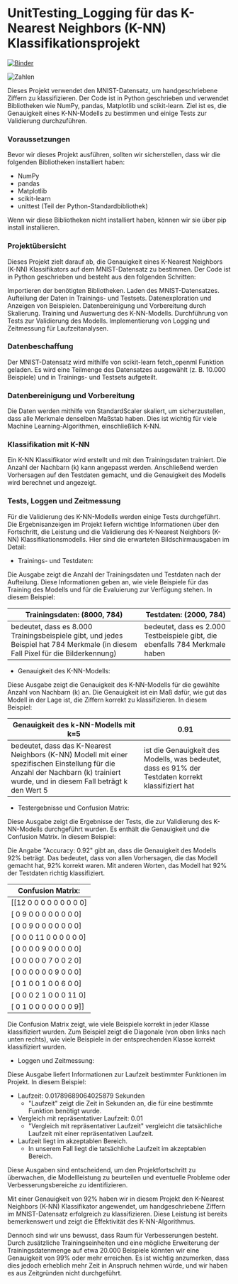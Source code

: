 # UnitTesting_Logging für das K-Nearest Neighbors (K-NN) Klassifikationsprojekt
[![Binder](https://mybinder.org/badge_logo.svg)](https://mybinder.org/v2/gh/beckceline/UnitTesting_Logging/HEAD)

<img alt="Zahlen" src="https://production-media.paperswithcode.com/datasets/MNISTLargeScale-sample-images.jpg">

Dieses Projekt verwendet den MNIST-Datensatz, um handgeschriebene Ziffern zu klassifizieren. Der Code ist in Python geschrieben und verwendet Bibliotheken wie NumPy, pandas, Matplotlib und scikit-learn. Ziel ist es, die Genauigkeit eines K-NN-Modells zu bestimmen und einige Tests zur Validierung durchzuführen.

### Voraussetzungen<a name="voraussetzungen"></a>
Bevor wir dieses Projekt ausführen, sollten wir sicherstellen, dass wir die folgenden Bibliotheken installiert haben:

- NumPy
- pandas
- Matplotlib
- scikit-learn
- unittest (Teil der Python-Standardbibliothek)

Wenn wir diese Bibliotheken nicht installiert haben, können wir sie über pip install <bibliotheksname> installieren.

### Projektübersicht
Dieses Projekt zielt darauf ab, die Genauigkeit eines K-Nearest Neighbors (K-NN) Klassifikators auf dem MNIST-Datensatz zu bestimmen. Der Code ist in Python geschrieben und besteht aus den folgenden Schritten:

Importieren der benötigten Bibliotheken.
Laden des MNIST-Datensatzes.
Aufteilung der Daten in Trainings- und Testsets.
Datenexploration und Anzeigen von Beispielen.
Datenbereinigung und Vorbereitung durch Skalierung.
Training und Auswertung des K-NN-Modells.
Durchführung von Tests zur Validierung des Modells.
Implementierung von Logging und Zeitmessung für Laufzeitanalysen.

### Datenbeschaffung
Der MNIST-Datensatz wird mithilfe von scikit-learn fetch_openml Funktion geladen. Es wird eine Teilmenge des Datensatzes ausgewählt (z. B. 10.000 Beispiele) und in Trainings- und Testsets aufgeteilt.

### Datenbereinigung und Vorbereitung
Die Daten werden mithilfe von StandardScaler skaliert, um sicherzustellen, dass alle Merkmale denselben Maßstab haben. Dies ist wichtig für viele Machine Learning-Algorithmen, einschließlich K-NN.

### Klassifikation mit K-NN
Ein K-NN Klassifikator wird erstellt und mit den Trainingsdaten trainiert. Die Anzahl der Nachbarn (k) kann angepasst werden. Anschließend werden Vorhersagen auf den Testdaten gemacht, und die Genauigkeit des Modells wird berechnet und angezeigt.

### Tests, Loggen und Zeitmessung
Für die Validierung des K-NN-Modells werden einige Tests durchgeführt. Die Ergebnisanzeigen im Projekt liefern wichtige Informationen über den Fortschritt, die Leistung und die Validierung des K-Nearest Neighbors (K-NN) Klassifikationsmodells. Hier sind die erwarteten Bildschirmausgaben im Detail:

- Trainings- und Testdaten:

Die Ausgabe zeigt die Anzahl der Trainingsdaten und Testdaten nach der Aufteilung. Diese Informationen geben an, wie viele Beispiele für das Training des Modells und für die Evaluierung zur Verfügung stehen. In diesem Beispiel:

| Trainingsdaten: (8000, 784) | Testdaten: (2000, 784) |
|----------|----------|
| bedeutet, dass es 8.000 Trainingsbeispiele gibt, und jedes Beispiel hat 784 Merkmale (in diesem Fall Pixel für die Bilderkennung)  | bedeutet, dass es 2.000 Testbeispiele gibt, die ebenfalls 784 Merkmale haben  |

- Genauigkeit des K-NN-Modells:

Diese Ausgabe zeigt die Genauigkeit des K-NN-Modells für die gewählte Anzahl von Nachbarn (k) an. Die Genauigkeit ist ein Maß dafür, wie gut das Modell in der Lage ist, die Ziffern korrekt zu klassifizieren. In diesem Beispiel:

| Genauigkeit des k-NN-Modells mit k=5 | 0.91 |
|----------|----------|
| bedeutet, dass das K-Nearest Neighbors (K-NN) Modell mit einer spezifischen Einstellung für die Anzahl der Nachbarn (k) trainiert wurde, und in diesem Fall beträgt k den Wert 5  | ist die Genauigkeit des Modells, was bedeutet, dass es 91% der Testdaten korrekt klassifiziert hat  |

- Testergebnisse und Confusion Matrix:

Diese Ausgabe zeigt die Ergebnisse der Tests, die zur Validierung des K-NN-Modells durchgeführt wurden. Es enthält die Genauigkeit und die Confusion Matrix. In diesem Beispiel:

Die Angabe "Accuracy: 0.92" gibt an, dass die Genauigkeit des Modells 92% beträgt. Das bedeutet, dass von allen Vorhersagen, die das Modell gemacht hat, 92% korrekt waren. Mit anderen Worten, das Modell hat 92% der Testdaten richtig klassifiziert.

| Confusion Matrix: | 
|----------|
| [[12  0  0  0  0  0  0  0  0  0]  | 
|  [ 0  9  0  0  0  0  0  0  0  0]  |
|  [ 0  0  9  0  0  0  0  0  0  0]  |
|  [ 0  0  0 11  0  0  0  0  0  0]  |
|  [ 0  0  0  0  9  0  0  0  0  0]  |
|  [ 0  0  0  0  0  7  0  0  2  0]  |
|  [ 0  0  0  0  0  0  9  0  0  0]  |
|  [ 0  1  0  0  1  0  0  6  0  0]  |
|  [ 0  0  0  2  1  0  0  0 11  0]  |
|  [ 0  1  0  0  0  0  0  0  0  9]] |

Die Confusion Matrix zeigt, wie viele Beispiele korrekt in jeder Klasse klassifiziert wurden. Zum Beispiel zeigt die Diagonale (von oben links nach unten rechts), wie viele Beispiele in der entsprechenden Klasse korrekt klassifiziert wurden.

- Loggen und Zeitmessung:

Diese Ausgabe liefert Informationen zur Laufzeit bestimmter Funktionen im Projekt. In diesem Beispiel:

- Laufzeit: 0.01789689064025879 Sekunden
    - "Laufzeit" zeigt die Zeit in Sekunden an, die für eine bestimmte Funktion benötigt wurde.
- Vergleich mit repräsentativer Laufzeit: 0.01
    - "Vergleich mit repräsentativer Laufzeit" vergleicht die tatsächliche Laufzeit mit einer repräsentativen Laufzeit.
- Laufzeit liegt im akzeptablen Bereich.
  - In unserem Fall liegt die tatsächliche Laufzeit im akzeptablen Bereich.

Diese Ausgaben sind entscheidend, um den Projektfortschritt zu überwachen, die Modellleistung zu beurteilen und eventuelle Probleme oder Verbesserungsbereiche zu identifizieren.

Mit einer Genauigkeit von 92% haben wir in diesem Projekt den K-Nearest Neighbors (K-NN) Klassifikator angewendet, um handgeschriebene Ziffern im MNIST-Datensatz erfolgreich zu klassifizieren. Diese Leistung ist bereits bemerkenswert und zeigt die Effektivität des K-NN-Algorithmus.

Dennoch sind wir uns bewusst, dass Raum für Verbesserungen besteht. Durch zusätzliche Trainingseinheiten und eine mögliche Erweiterung der Trainingsdatenmenge auf etwa 20.000 Beispiele könnten wir eine Genauigkeit von 99% oder mehr erreichen. Es ist wichtig anzumerken, dass dies jedoch erheblich mehr Zeit in Anspruch nehmen würde, und wir haben es aus Zeitgründen nicht durchgeführt.
